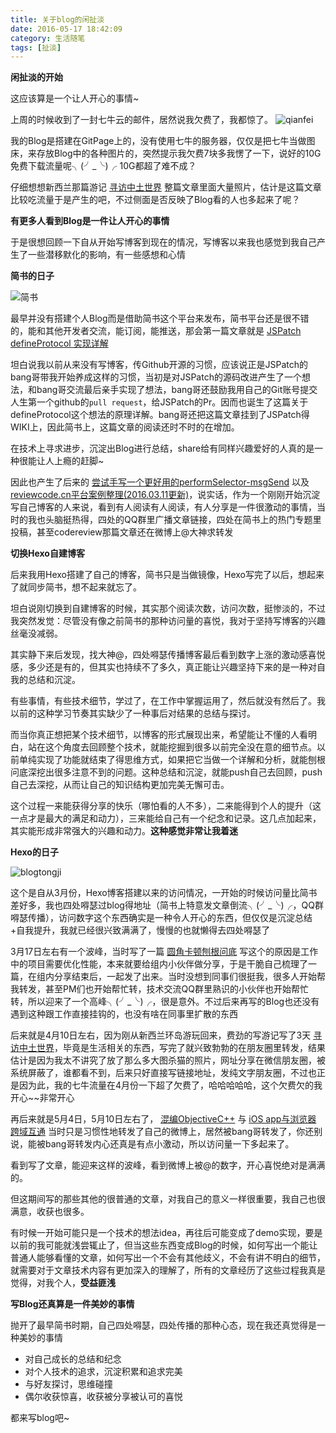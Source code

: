 ```yaml
---
title: 关于blog的闲扯淡
date: 2016-05-17 18:42:09
category: 生活随笔
tags: [扯淡]
---
```


__闲扯淡的开始__

这应该算是一个让人开心的事情~

上周的时候收到了一封七牛云的邮件，居然说我欠费了，我都惊了。
![qianfei](http://o7bhtwerg.bkt.clouddn.com/IMG_4893.JPG)

我的Blog是搭建在GitPage上的，没有使用七牛的服务器，仅仅是把七牛当做图床，来存放Blog中的各种图片的，突然提示我欠费7块多我愣了一下，说好的10G免费下载流量呢╮(╯_╰)╭ 10G都超了难不成？

仔细想想新西兰那篇游记 [寻访中土世界](http://awhisper.github.io/2016/04/04/MyNewZealandTour/) 整篇文章里面大量照片，估计是这篇文章比较吃流量于是产生的吧，不过侧面是否反映了Blog看的人也多起来了呢？

__有更多人看到Blog是一件让人开心的事情__

于是很想回顾一下自从开始写博客到现在的情况，写博客以来我也感觉到我自己产生了一些潜移默化的影响，有一些感想和心情

<!--more-->


__简书的日子__

![简书](http://o7bhtwerg.bkt.clouddn.com/jianshu.png)

最早并没有搭建个人Blog而是借助简书这个平台来发布，简书平台还是很不错的，能和其他开发者交流，能订阅，能推送，那会第一篇文章就是 [JSPatch defineProtocol 实现详解](http://awhisper.github.io/2015/12/25/JSPatch-defineProtocol-%E5%AE%9E%E7%8E%B0%E8%AF%A6%E8%A7%A3/) 

坦白说我以前从来没有写博客，传Github开源的习惯，应该说正是JSPatch的bang哥带我开始养成这样的习惯，当初是对JSPatch的源码改进产生了一个想法，和bang哥交流最后亲手实现了想法，bang哥还鼓励我用自己的Git账号提交人生第一个github的`pull request`，给JSPatch的Pr。因而也诞生了这篇关于defineProtocol这个想法的原理详解。bang哥还把这篇文章挂到了JSPatch得WIKI上，因此简书上，这篇文章的阅读还时不时的在增加。

在技术上寻求进步，沉淀出Blog进行总结，share给有同样兴趣爱好的人真的是一种很能让人上瘾的赶脚~

因此也产生了后来的 [尝试手写一个更好用的performSelector-msgSend](http://awhisper.github.io/2015/12/31/%E5%B0%9D%E8%AF%95%E6%89%8B%E5%86%99%E4%B8%80%E4%B8%AA%E6%9B%B4%E5%A5%BD%E7%94%A8%E7%9A%84performSelector-msgSend/) 以及 [reviewcode.cn平台案例整理(2016.03.11更新)](http://awhisper.github.io/2016/03/11/reviewcode-cn%E5%B9%B3%E5%8F%B0%E6%A1%88%E4%BE%8B%E6%95%B4%E7%90%86/)，说实话，作为一个刚刚开始沉淀写自己博客的人来说，看到有人阅读有人阅读，有人分享是一件很激动的事情，当时的我也头脑挺热得，四处的QQ群里广播文章链接，四处在简书上的热门专题里投稿，甚至codereview那篇文章还在微博上@大神求转发

__切换Hexo自建博客__

后来我用Hexo搭建了自己的博客，简书只是当做镜像，Hexo写完了以后，想起来了就同步简书，想不起来就忘了。

坦白说刚切换到自建博客的时候，其实那个阅读次数，访问次数，挺惨淡的，不过我突然发觉：尽管没有像之前简书的那种访问量的喜悦，我对于坚持写博客的兴趣丝毫没减弱。

其实静下来后发现，找大神@，四处嘚瑟传播博客最后看到数字上涨的激动感喜悦感，多少还是有的，但其实也持续不了多久，真正能让兴趣坚持下来的是一种对自我的总结和沉淀。

有些事情，有些技术细节，学过了，在工作中掌握运用了，然后就没有然后了。我以前的这种学习节奏其实缺少了一种事后对结果的总结与探讨。

而当你真正想把某个技术细节，以博客的形式展现出来，希望能让不懂的人看明白，站在这个角度去回顾整个技术，就能挖掘到很多以前完全没在意的细节点。以前单纯实现了功能就结束了得思维方式，如果把它当做一个详解和分析，就能刨根问底深挖出很多注意不到的问题。这种总结和沉淀，就能push自己去回顾，push自己去深挖，从而让自己的知识结构更加完美无懈可击。

这个过程一来能获得分享的快乐（哪怕看的人不多），二来能得到个人的提升（这一点才是最大的满足和动力），三来能给自己有一个纪念和记录。这几点加起来，其实能形成非常强大的兴趣和动力。__这种感觉非常让我着迷__

__Hexo的日子__

![blogtongji](http://o7bhtwerg.bkt.clouddn.com/IMG_4889.JPG)

这个是自从3月份，Hexo博客搭建以来的访问情况，一开始的时候访问量比简书差好多，我也四处嘚瑟过blog得地址（简书上特意发文章倒流╮(╯_╰)╭，QQ群嘚瑟传播），访问数字这个东西确实是一种令人开心的东西，但仅仅是沉淀总结+自我提升，我就已经很兴致满满了，慢慢的也就懒得去四处嘚瑟了

3月17日左右有一个波峰，当时写了一篇 [圆角卡顿刨根问底](http://awhisper.github.io/2016/03/12/%E6%BB%9A%E5%8A%A8%E5%9C%86%E8%A7%92%E5%8D%A1%E9%A1%BF%E5%88%A8%E6%A0%B9%E9%97%AE%E5%BA%95/) 写这个的原因是工作中的项目需要优化性能，本来就要给组内小伙伴做分享，于是干脆自己梳理了一篇，在组内分享结束后，一起发了出来。当时没想到同事们很挺我，很多人开始帮我转发，甚至PM们也开始帮忙转，技术交流QQ群里熟识的小伙伴也开始帮忙转，所以迎来了一个高峰╮(╯_╰)╭，很是意外。不过后来再写的Blog也还没有遇到这种跟工作直接挂钩的，也没有啥在同事里扩散的东西

后来就是4月10日左右，因为刚从新西兰环岛游玩回来，费劲的写游记写了3天 [寻访中土世界](http://awhisper.github.io/2016/04/04/MyNewZealandTour/)，毕竟是生活相关的东西，写完了就兴致勃勃的在朋友圈里转发，结果估计是因为我太不讲究了放了那么多大图杀猫的照片，网址分享在微信朋友圈，被系统屏蔽了，谁都看不到，后来只好直接写链接地址，发纯文字朋友圈，不过也正是因为此，我的七牛流量在4月份一下超了欠费了，哈哈哈哈哈，这个欠费欠的我开心~~非常开心

再后来就是5月4日，5月10日左右了， [混编ObjectiveC++](http://awhisper.github.io/2016/05/01/%E6%B7%B7%E7%BC%96ObjectiveC/) 与 [iOS app与浏览器 跨域互通](http://awhisper.github.io/2016/05/11/iOSBrowserDomainBridge/) 当时只是习惯性地转发了自己的微博上，居然被bang哥转发了，你还别说，能被bang哥转发内心还真是有点小激动，所以访问量一下多起来了。

看到写了文章，能迎来这样的波峰，看到微博上被@的数字，开心喜悦绝对是满满的。

但这期间写的那些其他的很普通的文章，对我自己的意义一样很重要，我自己也很满意，收获也很多。

有时候一开始可能只是一个技术的想法idea，再往后可能变成了demo实现，要是以前的我可能就浅尝辄止了，但当这些东西变成Blog的时候，如何写出一个能让普通人能够看懂的文章，如何写出一个不会有其他歧义，不会有讲不明白的细节，就需要对于文章技术内容有更加深入的理解了，所有的文章经历了这些过程我真是觉得，对我个人，__受益匪浅__

__写Blog还真算是一件美妙的事情__

抛开了最早简书时期，自己四处嘚瑟，四处传播的那种心态，现在我还真觉得是一种美妙的事情

- 对自己成长的总结和纪念
- 对个人技术的追求，沉淀积累和追求完美
- 与好友探讨，思维碰撞
- 偶尔收获惊喜，收获被分享被认可的喜悦


都来写blog吧~
